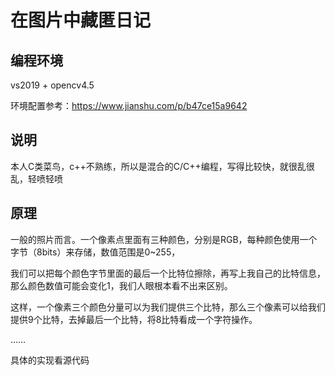 # 在图片中藏匿日记

## 编程环境
vs2019 + opencv4.5

环境配置参考：<https://www.jianshu.com/p/b47ce15a9642>

## 说明
本人C类菜鸟，c++不熟练，所以是混合的C/C++编程，写得比较快，就很乱很乱，轻喷轻喷

## 原理

一般的照片而言。一个像素点里面有三种颜色，分别是RGB，每种颜色使用一个字节（8bits）来存储，数值范围是0~255，

我们可以把每个颜色字节里面的最后一个比特位擦除，再写上我自己的比特信息，那么颜色数值可能会变化1，我们人眼根本看不出来区别。

这样，一个像素三个颜色分量可以为我们提供三个比特，那么三个像素可以给我们提供9个比特，去掉最后一个比特，将8比特看成一个字符操作。

……

具体的实现看源代码
